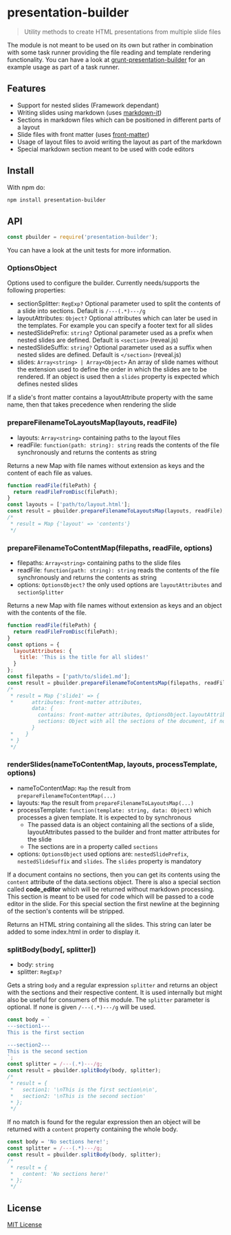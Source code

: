 # presentation-builder

> Utility methods to create HTML presentations from multiple slide files

The module is not meant to be used on its own but rather in combination with some task runner providing the file reading and template rendering functionality.
You can have a look at [grunt-presentation-builder](https://github.com/nponiros/grunt_presentation_builder) for an example usage as part of a task runner.

## Features

* Support for nested slides (Framework dependant)
* Writing slides using markdown (uses [markdown-it](https://www.npmjs.com/package/markdown-it))
* Sections in markdown files which can be positioned in different parts of a layout
* Slide files with front matter (uses [front-matter](https://www.npmjs.com/package/front-matter))
* Usage of layout files to avoid writing the layout as part of the markdown
* Special markdown section meant to be used with code editors

## Install

With npm do:

```bash
npm install presentation-builder
```

## API

```js
const pbuilder = require('presentation-builder');
```

You can have a look at the unit tests for more information.

### OptionsObject

Options used to configure the builder. Currently needs/supports the following properties:

* sectionSplitter: `RegExp?` Optional parameter used to split the contents of a slide into sections. Default is `/---(.*)---/g`
* layoutAttributes: `Object?` Optional attributes which can later be used in the templates. For example you can specify a footer text for all slides
* nestedSlidePrefix: `string?` Optional parameter used as a prefix when nested slides are defined. Default is `<section>` (reveal.js)
* nestedSlideSuffix: `string?` Optional parameter used as a suffix when nested slides are defined. Default is `</section>` (reveal.js)
* slides: `Array<string> | Array<Object>` An array of slide names without the extension used to define the order in which the slides are to be rendered. If an object is used then a `slides` property is expected which defines nested slides

If a slide's front matter contains a layoutAttribute property with the same name, then that takes precedence when rendering the slide

### prepareFilenameToLayoutsMap(layouts, readFile)

* layouts: `Array<string>` containing paths to the layout files
* readFile: `function(path: string): string` reads the contents of the file synchronously and returns the contents as string

Returns a new Map with file names without extension as keys and the content of each file as values.

```js
function readFile(filePath) {
  return readFileFromDisc(filePath);
}
const layouts = ['path/to/layout.html'];
const result = pbuilder.prepareFilenameToLayoutsMap(layouts, readFile);
/*
 * result = Map {'layout' => 'contents'}
 */
```

### prepareFilenameToContentMap(filepaths, readFile, options)

* filepaths: `Array<string>` containing paths to the slide files
* readFile: `function(path: string): string` reads the contents of the file synchronously and returns the contents as string
* options: `OptionsObject?` the only used options are `layoutAttributes` and `sectionSplitter`

Returns a new Map with file names without extension as keys and an object with the contents of the file.

```js
function readFile(filePath) {
  return readFileFromDisc(filePath);
}
const options = {
  layoutAttributes: {
    title: 'This is the title for all slides!'
  }
};
const filepaths = ['path/to/slide1.md'];
const result = pbuilder.prepareFilenameToContentsMap(filepaths, readFile, options);
/*
 * result = Map {'slide1' => {
 *      attributes: front-matter attributes,
        data: {
          contains: front-matter attributes, OptionsObject.layoutAttributes
          sections: Object with all the sections of the document, if no sections are found then it contains a content property (not markdown processed yet)
        }
 *    }
 * }
 */
```

### renderSlides(nameToContentMap, layouts, processTemplate, options)

* nameToContentMap: `Map` the result from `prepareFilenameToContentMap(...)`
* layouts: `Map` the result from `prepareFilenameToLayoutsMap(...)`
* processTemplate: `function(template: string, data: Object)` which processes a given template. It is expected to by synchronous
  * The passed data is an object containing all the sections of a slide, layoutAttributes passed to the builder and front matter attributes for the slide
  * The sections are in a property called `sections`
* options: `OptionsObject` used options are: `nestedSlidePrefix`, `nestedSlideSuffix` and `slides`. The `slides` property is mandatory

If a document contains no sections, then you can get its contents using the `content` attribute of the data.sections object.
There is also a special section called **code_editor** which will be returned without markdown processing. This section is meant to be used for code which will be passed to a code editor in the slide. For this special section the first newline at the beginning of the section's contents will be stripped.

Returns an HTML string containing all the slides. This string can later be added to some index.html in order to display it.

### splitBody(body[, splitter])

* body: `string`
* splitter: `RegExp?`

Gets a string `body` and a regular expression `splitter` and returns an object with the sections and their respective content. It is used internally but might also be useful for consumers of this module.
The `splitter` parameter is optional. If none is given `/---(.*)---/g` will be used.

```js
const body = `
---section1---
This is the first section

---section2---
This is the second section
`;
const splitter = /---(.*)---/g;
const result = pbuilder.splitBody(body, splitter);
/*
 * result = {
 *   section1: '\nThis is the first section\n\n',
 *   section2: '\nThis is the second section'
 * };
 */
```

If no match is found for the regular expression then an object will be returned with a `content` property containing the whole body.

```js
const body = 'No sections here!';
const splitter = /---(.*)---/g;
const result = pbuilder.splitBody(body, splitter);
/*
 * result = {
 *   content: 'No sections here!'
 * };
 */
```

## License

[MIT License](./LICENSE)
